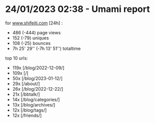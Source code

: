 # 24/01/2023 02:38 - Umami report
for www.shifeiti.com [24h] :

 - 486 (-444) page views
 - 152 (-79) uniques
 - 108 (-25) bounces
 - 7h 25' 29'' (-7h 13' 51'') totaltime


top 10 urls:
 - 119x [/blog/2022-12-09/]
 - 109x [/]
 - 50x [/blog/2023-01-12/]
 - 29x [/about/]
 - 26x [/blog/2022-12-22/]
 - 21x [/bbtalk/]
 - 14x [/blog/categories/]
 - 13x [/blog/archives/]
 - 12x [/blog/tags/]
 - 12x [/friends/]


